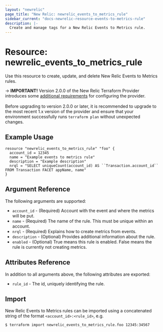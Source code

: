 ```yaml
---
layout: "newrelic"
page_title: "New Relic: newrelic_events_to_metrics_rule"
sidebar_current: "docs-newrelic-resource-events-to-metrics-rule"
description: |-
  Create and manage tags for a New Relic Events to Metrics rule.
---
```


# Resource: newrelic\_events\_to\_metrics\_rule

Use this resource to create, update, and delete New Relic Events to Metrics rules.

-> **IMPORTANT!** Version 2.0.0 of the New Relic Terraform Provider introduces some [additional requirements](/docs/providers/newrelic/index.html) for configuring the provider.
<br><br>
Before upgrading to version 2.0.0 or later, it is recommended to upgrade to the most recent 1.x version of the provider and ensure that your environment successfully runs `terraform plan` without unexpected changes.

## Example Usage

```hcl
resource "newrelic_events_to_metrics_rule" "foo" {
  account_id = 12345
  name = "Example events to metrics rule"
  description = "Example description"
  nrql = "SELECT uniqueCount(account_id) AS ``Transaction.account_id`` FROM Transaction FACET appName, name"
}
```

## Argument Reference

The following arguments are supported:

  * `account_id` - (Required) Account with the event and where the metrics will be put.
  * `name` - (Required) The name of the rule. This must be unique within an account.
  * `nrql` - (Required) Explains how to create metrics from events.
  * `description` - (Optional) Provides additional information about the rule.
  * `enabled` - (Optional) True means this rule is enabled. False means the rule is currently not creating metrics.

## Attributes Reference

In addition to all arguments above, the following attributes are exported:

  * `rule_id` - The id, uniquely identifying the rule.

## Import

New Relic Events to Metrics rules can be imported using a concatenated string of the format
 `<account_id>:<rule_id>`, e.g.

```bash
$ terraform import newrelic_events_to_metrics_rule.foo 12345:34567
```
